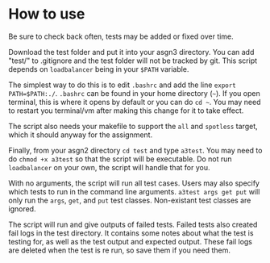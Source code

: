 # How to use

Be sure to check back often, tests may be added or fixed over time.

Download the test folder and put it into your asgn3 directory. You can add "test/" to .gitignore and the test folder will not be tracked by git. This script depends on `loadbalancer` being in your `$PATH` variable.  

The  simplest way to do this is to edit `.bashrc` and add the line `export PATH=$PATH:./`. `.bashrc` can be found in your home directory (`~`). If you open terminal, this is where it opens by default or you can do `cd ~`. You may need to restart you terminal/vm after making this change for it to take effect.

The script also needs your makefile to support the `all` and `spotless` target, which it should anyway for the assignment.  

Finally, from your asgn2 directory `cd test` and type `a3test`. You may need to do `chmod +x a3test` so that the script will be executable. Do not run `loadbalancer` on your own, the script will handle that for you.

With no arguments, the script will run all test cases. Users may also specify which tests to run in the command line arguments. `a3test args get put` will only run the `args`, `get`, and `put` test classes. Non-existant test classes are ignored.

The script will run and give outputs of failed tests. Failed tests also created fail logs in the test directory. It contains some notes about what the test is testing for, as well as the test output and expected output. These fail logs are deleted when the test is re run, so save them if you need them.

